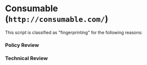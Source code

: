 # Consumable (`http://consumable.com/`)

This script is classified as "fingerprinting" for the following reasons:

### Policy Review

### Technical Review

```
```